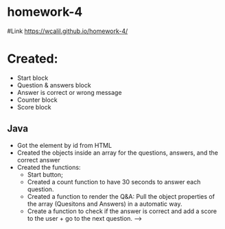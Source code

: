 # homework-4

#Link
https://wcalil.github.io/homework-4/


# Created:
- Start block
- Question & answers block
- Answer is correct or wrong message
- Counter block
- Score block


## Java
- Got the element by id from HTML
- Created the objects inside an array for the questions, answers, and the correct answer
- Created the functions:
    - Start button;
    - Created a count function to have 30 seconds to answer each question.
    - Created a function to render the Q&A: Pull the object properties of 
    the array (Quesitons and Answers) in a automatic way.
    - Create a function to check if the answer is correct and add a score to the user + go to the next question. -->
